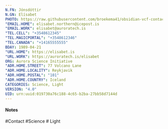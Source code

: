 ```yaml
---
N.FN: Jónsdóttir
N.GN: Elísabet
PHOTO: https://raw.githubusercontent.com/broekema41/obsidian-vcf-contacts/refs/heads/master/assets/demo-data/avatars/avatar2.jpg
"EMAIL.HOME": elisabet.northern@icepost.is
"EMAIL.WORK": elisabet@auroratech.is
"TEL.CELL": "+3548612345"
"TEL.MAGICPORTAL": "+3548612346"
"TEL.CANADA": "+14165555555"
BDAY: 1989-04-21
"URL.HOME": https://elisabet.is
"URL.WORK": https://auroratech.is/elisabet
ORG: Aurora Science Initiative
"ADR.HOME.STREET": 77 Volcano Lane
"ADR.HOME.LOCALITY": Reykjavik
"ADR.HOME.POSTAL": "101"
"ADR.HOME.COUNTRY": Iceland
CATEGORIES: Science, Light
VERSION: "4.0"
UID: urn:uuid:019730a76c188-4c65-b2ba-27bb58d7144d
---
```

#### Notes



#Contact #Science # Light
